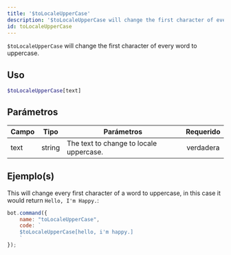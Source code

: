 ```yaml
---
title: '$toLocaleUpperCase'
description: '$toLocaleUpperCase will change the first character of every word to uppercase.'
id: toLocaleUpperCase
---
```


`$toLocaleUpperCase` will change the first character of every word to uppercase.

## Uso

```php
$toLocaleUpperCase[text]
```

## Parámetros

| Campo | Tipo   | Parámetros                              | Requerido |
| ----- | ------ | --------------------------------------- |:---------:|
| text  | string | The text to change to locale uppercase. | verdadera |

## Ejemplo(s)

This will change every first character of a word to uppercase, in this case it would return `Hello, I'm Happy.`:

```javascript
bot.command({
    name: "toLocaleUpperCase",
    code: `
    $toLocaleUpperCase[hello, i'm happy.]
    `
});
```